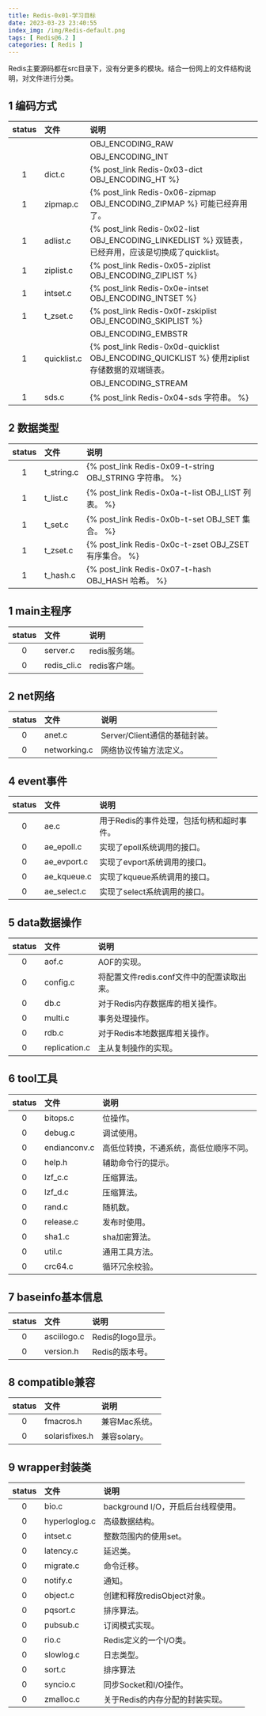 ```yaml
---
title: Redis-0x01-学习目标
date: 2023-03-23 23:40:55
index_img: /img/Redis-default.png
tags: [ Redis@6.2 ]
categories: [ Redis ]
---
```


Redis主要源码都在src目录下，没有分更多的模块。结合一份网上的文件结构说明，对文件进行分类。

## 1 编码方式

| status | 文件        | 说明                                                         |
| :----: | :---------- | :----------------------------------------------------------- |
|        |             | OBJ_ENCODING_RAW                                             |
|        |             | OBJ_ENCODING_INT                                             |
|   1    | dict.c      | {% post_link Redis-0x03-dict OBJ_ENCODING_HT %}              |
|   1    | zipmap.c    | {% post_link Redis-0x06-zipmap OBJ_ENCODING_ZIPMAP %} 可能已经弃用了。 |
|   1    | adlist.c    | {% post_link Redis-0x02-list OBJ_ENCODING_LINKEDLIST %} 双链表，已经弃用，应该是切换成了quicklist。 |
|   1    | ziplist.c   | {% post_link Redis-0x05-ziplist OBJ_ENCODING_ZIPLIST %}      |
|   1    | intset.c    | {% post_link Redis-0x0e-intset OBJ_ENCODING_INTSET %}        |
|   1    | t_zset.c    | {% post_link Redis-0x0f-zskiplist OBJ_ENCODING_SKIPLIST %}   |
|        |             | OBJ_ENCODING_EMBSTR                                          |
|   1    | quicklist.c | {% post_link Redis-0x0d-quicklist OBJ_ENCODING_QUICKLIST %} 使用ziplist存储数据的双端链表。 |
|        |             | OBJ_ENCODING_STREAM                                          |
|   1    | sds.c       | {% post_link Redis-0x04-sds 字符串。 %}                      |

## 2 数据类型

| status | 文件       | 说明                                                    |
| :----: | :--------- | :------------------------------------------------------ |
|   1    | t_string.c | {% post_link Redis-0x09-t-string OBJ_STRING 字符串。 %} |
|   1    | t_list.c   | {% post_link Redis-0x0a-t-list OBJ_LIST 列表。 %}       |
|   1    | t_set.c    | {% post_link Redis-0x0b-t-set OBJ_SET 集合。 %}         |
|   1    | t_zset.c   | {% post_link Redis-0x0c-t-zset OBJ_ZSET 有序集合。 %}   |
|   1    | t_hash.c   | {% post_link Redis-0x07-t-hash OBJ_HASH 哈希。 %}       |

## 1 main主程序

| status | 文件          | 说明        |
|:------:|:------------|:----------|
|   0    | server.c     | redis服务端。 |
|   0    | redis_cli.c | redis客户端。 |

## 2 net网络

| status | 文件           | 说明                    |
|:------:|:-------------|:----------------------|
|   0    | anet.c       | Server/Client通信的基础封装。 |
|   0    | networking.c | 网络协议传输方法定义。           |

## 4 event事件

| status | 文件          | 说明                      |
|:------:|:------------|:------------------------|
|   0    | ae.c        | 用于Redis的事件处理，包括句柄和超时事件。 |
|   0    | ae_epoll.c  | 实现了epoll系统调用的接口。        |
|   0    | ae_evport.c | 实现了evport系统调用的接口。       |
|   0    | ae_kqueue.c | 实现了kqueue系统调用的接口。       |
|   0    | ae_select.c | 实现了select系统调用的接口。       |

## 5 data数据操作

| status | 文件            | 说明                         |
|:------:|:--------------|:---------------------------|
|   0    | aof.c         | AOF的实现。                    |
|   0    | config.c      | 将配置文件redis.conf文件中的配置读取出来。 |
|   0    | db.c          | 对于Redis内存数据库的相关操作。         |
|   0    | multi.c       | 事务处理操作。                    |
|   0    | rdb.c         | 对于Redis本地数据库相关操作。          |
|   0    | replication.c | 主从复制操作的实现。                 |

## 6 tool工具

| status | 文件           | 说明                  |
|:------:|:-------------|:--------------------|
|   0    | bitops.c     | 位操作。                |
|   0    | debug.c      | 调试使用。               |
|   0    | endianconv.c | 高低位转换，不通系统，高低位顺序不同。 |
|   0    | help.h       | 辅助命令行的提示。           |
|   0    | lzf_c.c      | 压缩算法。               |
|   0    | lzf_d.c      | 压缩算法。               |
|   0    | rand.c       | 随机数。                |
|   0    | release.c    | 发布时使用。              |
|   0    | sha1.c       | sha加密算法。            |
|   0    | util.c       | 通用工具方法。             |
|   0    | crc64.c      | 循环冗余校验。             |

## 7 baseinfo基本信息

| status | 文件          | 说明            |
|:------:|:------------|:--------------|
|   0    | asciilogo.c | Redis的logo显示。 |
|   0    | version.h   | Redis的版本号。    |

## 8 compatible兼容

| status | 文件             | 说明        |
|:------:|:---------------|:----------|
|   0    | fmacros.h      | 兼容Mac系统。  |
|   0    | solarisfixes.h | 兼容solary。 |

## 9 wrapper封装类

| status | 文件            | 说明                       |
|:------:|:--------------|:-------------------------|
|   0    | bio.c         | background I/O，开启后台线程使用。 |
|   0    | hyperloglog.c | 高级数据结构。                  |
|   0    | intset.c      | 整数范围内的使用set。             |
|   0    | latency.c     | 延迟类。                     |
|   0    | migrate.c     | 命令迁移。                    |
|   0    | notify.c      | 通知。                      |
|   0    | object.c      | 创建和释放redisObject对象。      |
|   0    | pqsort.c      | 排序算法。                    |
|   0    | pubsub.c      | 订阅模式实现。                  |
|   0    | rio.c         | Redis定义的一个I/O类。          |
|   0    | slowlog.c     | 日志类型。                    |
|   0    | sort.c        | 排序算法                     |
|   0    | syncio.c      | 同步Socket和I/O操作。          |
|   0    | zmalloc.c     | 关于Redis的内存分配的封装实现。       |

